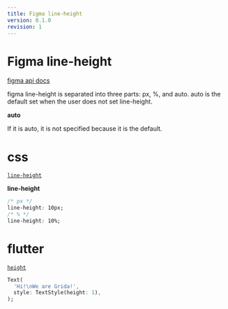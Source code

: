 ```yaml
---
title: Figma line-height
version: 0.1.0
revision: 1
---
```


# Figma line-height

[figma api docs](https://www.figma.com/developers/api#files-types)

figma line-height is separated into three parts: px, %, and auto. auto is the default set when the user does not set line-height.

**auto**

If it is auto, it is not specified because it is the default.

# css

[`line-height`](https://developer.mozilla.org/en-US/docs/Web/CSS/line-height)

**line-height**

```css
/* px */
line-height: 10px;
/* % */
line-height: 10%;
```

# flutter

[`height`](https://api.flutter.dev/flutter/painting/TextStyle-class.html)

```dart
Text(
  'Hi!\nWe are Grida!',
  style: TextStyle(height: 1),
);

```
